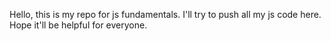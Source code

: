 Hello, this is my repo for js fundamentals.
I'll try to push all my js code here.
Hope it'll be helpful for everyone.